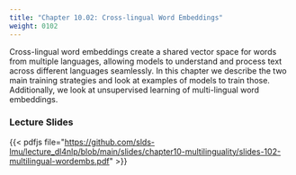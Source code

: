 ```yaml
---
title: "Chapter 10.02: Cross-lingual Word Embeddings" 
weight: 0102
---
```


Cross-lingual word embeddings create a shared vector space for words from multiple languages, allowing models to understand and process text across different languages seamlessly. In this chapter we describe the two main training strategies and look at examples of models to train those. Additionally, we look at unsupervised learning of multi-lingual word embeddings.

### Lecture Slides 

{{< pdfjs file="https://github.com/slds-lmu/lecture_dl4nlp/blob/main/slides/chapter10-multilinguality/slides-102-multilingual-wordembs.pdf" >}}